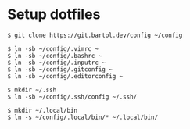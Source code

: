 # Setup dotfiles

	$ git clone https://git.bartol.dev/config ~/config

	$ ln -sb ~/config/.vimrc ~
	$ ln -sb ~/config/.bashrc ~
	$ ln -sb ~/config/.inputrc ~
	$ ln -sb ~/config/.gitconfig ~
	$ ln -sb ~/config/.editorconfig ~

	$ mkdir ~/.ssh
	$ ln -sb ~/config/.ssh/config ~/.ssh/

	$ mkdir ~/.local/bin
	$ ln -s ~/config/.local/bin/* ~/.local/bin/
